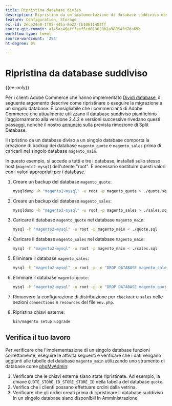 ```yaml
---
title: Ripristina database diviso
description: Ripristino da un’implementazione di database suddiviso obsoleta a un’implementazione di database singola.
feature: Configuration, Storage
exl-id: 2ece24e0-1f85-445a-8e22-fb10611403ff
source-git-commit: af45ac46afffeef5cd613628b2a98864fd7da69b
workflow-type: tm+mt
source-wordcount: '254'
ht-degree: 0%

---
```


# Ripristina da database suddiviso

{{ee-only}}

Per i clienti Adobe Commerce che hanno implementato [Dividi database](multi-master.md), il seguente argomento descrive come ripristinare o eseguire la migrazione a un singolo database. È consigliabile che i commercianti di Adobe Commerce che attualmente utilizzano il database suddiviso pianifichino l&#39;aggiornamento alla versione 2.4.2 e versioni successive rivedano questi passaggi, nonché il nostro [annuncio](https://community.magento.com/t5/Magento-DevBlog/Deprecation-of-Split-Database-in-Magento-Commerce/ba-p/465187) sulla prevista rimozione di Split Database.

Il ripristino da un database diviso a un singolo database comporta la creazione di backup dei database `magento_quote` e `magento_sales` prima di caricarli nel singolo database `magento_main`.

In questo esempio, si accede a tutti e tre i database, installati sullo stesso host (`magento2-mysql`) dell&#39;utente &quot;root&quot;. È necessario sostituire questi valori con i valori appropriati per i database.

1. Creare un backup del database `magento_quote`:

   ```bash
   mysqldump -h "magento2-mysql" -u root -p magento_quote > ./quote.sql
   ```

1. Creare un backup del database `magento_sales`:

   ```bash
   mysqldump -h "magento2-mysql" -u root -p magento_sales > ./sales.sql
   ```

1. Caricare il database `magento_quote` nel database `magento_main`:

   ```bash
   mysql -h "magento2-mysql" -u root -p magento_main < ./quote.sql
   ```

1. Caricare il database `magento_sales` nel database `magento_main`:

   ```bash
   mysql -h "magento2-mysql" -u root -p magento_main < ./sales.sql
   ```

1. Eliminare il database `magento_sales`:

   ```bash
   mysql -h "magento2-mysql" -u root -p -e "DROP DATABASE magento_sales;"
   ```

1. Eliminare il database `magento_quote`:

   ```bash
   mysql -h "magento2-mysql" -u root -p -e "DROP DATABASE magento_quote;"
   ```

1. Rimuovere la configurazione di distribuzione per `checkout` e `sales` nelle sezioni `connections` e `resources` del file `env.php`.
1. Ripristina chiavi esterne:

   ```bash
   bin/magento setup:upgrade
   ```

## Verifica il tuo lavoro

Per verificare che l&#39;implementazione di un singolo database funzioni correttamente, eseguire le attività seguenti e verificare che i dati vengano aggiunti alle tabelle del database `magento_main` utilizzando uno strumento di database come [phpMyAdmin](../../installation/prerequisites/optional-software.md#phpmyadmin):

1. Verificare che le chiavi esterne siano state ripristinate. Ad esempio, la chiave `QUOTE_STORE_ID_STORE_STORE_ID` nella tabella del database `quote`.
1. Verifica che i clienti possano effettuare ordini dalla vetrina.
1. Verificare che gli ordini creati prima di ripristinare il database suddiviso in un singolo database siano disponibili in Amministrazione.
